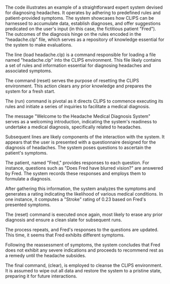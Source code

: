 The code illustrates an example of a straightforward expert system devised for diagnosing headaches. It operates by adhering to predefined rules and patient-provided symptoms. The system showcases how CLIPS can be harnessed to accumulate data, establish diagnoses, and offer suggestions predicated on the user's input (in this case, the fictitious patient "Fred"). The outcomes of the diagnosis hinge on the rules encoded in the "headache.clp" file, which serves as a repository of knowledge essential for the system to make evaluations.

The line (load headache.clp) is a command responsible for loading a file named "headache.clp" into the CLIPS environment. This file likely contains a set of rules and information essential for diagnosing headaches and associated symptoms.

The command (reset) serves the purpose of resetting the CLIPS environment. This action clears any prior knowledge and prepares the system for a fresh start.

The (run) command is pivotal as it directs CLIPS to commence executing its rules and initiate a series of inquiries to facilitate a medical diagnosis.

The message "Welcome to the Headache Medical Diagnosis System" serves as a welcoming introduction, indicating the system's readiness to undertake a medical diagnosis, specifically related to headaches.

Subsequent lines are likely components of the interaction with the system. It appears that the user is presented with a questionnaire designed for the diagnosis of headaches. The system poses questions to ascertain the patient's symptoms.

The patient, named "Fred," provides responses to each question. For instance, questions such as "Does Fred have blurred vision?" are answered by Fred. The system records these responses and employs them to formulate a diagnosis.

After gathering this information, the system analyzes the symptoms and generates a rating indicating the likelihood of various medical conditions. In one instance, it computes a "Stroke" rating of 0.23 based on Fred's presented symptoms.

The (reset) command is executed once again, most likely to erase any prior diagnosis and ensure a clean slate for subsequent runs.

The process repeats, and Fred's responses to the questions are updated. This time, it seems that Fred exhibits different symptoms.

Following the reassessment of symptoms, the system concludes that Fred does not exhibit any severe indications and proceeds to recommend rest as a remedy until the headache subsides.

The final command, (clear), is employed to cleanse the CLIPS environment. It is assumed to wipe out all data and restore the system to a pristine state, preparing it for future interactions.
